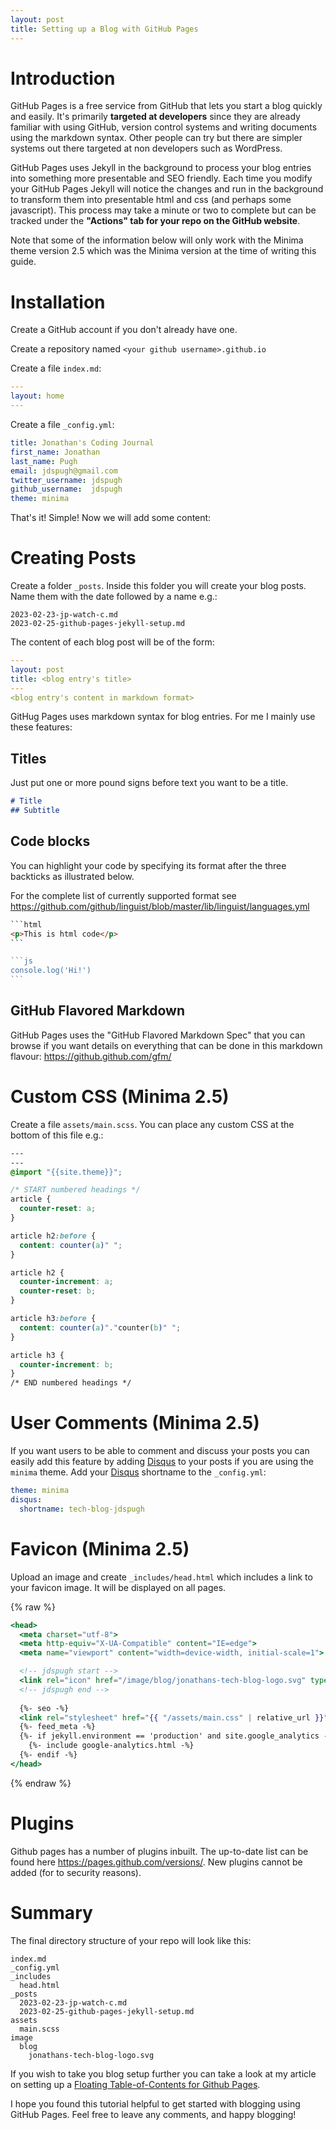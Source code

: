 ```yaml
---
layout: post
title: Setting up a Blog with GitHub Pages
---
```

# Introduction

GitHub Pages is a free service from GitHub that lets you start a blog quickly and easily. It's primarily **targeted at developers** since they are already familiar with using GitHub, version control systems and writing documents using the markdown syntax. Other people can try but there are simpler systems out there targeted at non developers such as WordPress.

GitHub Pages uses Jekyll in the background to process your blog entries into something more presentable and SEO friendly. Each time you modify your GitHub Pages Jekyll will notice the changes and run in the background to transform them into presentable html and css (and perhaps some javascript). This process may take a minute or two to complete but can be tracked under the **"Actions" tab for your repo on the GitHub website**.

Note that some of the information below will only work with the Minima theme version 2.5 which was the Minima version at the time of writing this guide.

# Installation

Create a GitHub account if you don't already have one.

Create a repository named `<your github username>.github.io`

Create a file `index.md`:

```yml
---
layout: home
---
```

Create a file `_config.yml`:

```yml
title: Jonathan's Coding Journal
first_name: Jonathan
last_name: Pugh
email: jdspugh@gmail.com
twitter_username: jdspugh
github_username:  jdspugh
theme: minima
```

That's it! Simple! Now we will add some content:

# Creating Posts

Create a folder `_posts`. Inside this folder you will create your blog posts. Name them with the date followed by a name e.g.:

```
2023-02-23-jp-watch-c.md
2023-02-25-github-pages-jekyll-setup.md
```

The content of each blog post will be of the form:

```yml
---
layout: post
title: <blog entry's title>
---
<blog entry's content in markdown format>
```

GitHug Pages uses markdown syntax for blog entries. For me I mainly use these features:

## Titles

Just put one or more pound signs before text you want to be a title.

```md
# Title
## Subtitle
```

## Code blocks

You can highlight your code by specifying its format after the three backticks as illustrated below.

For the complete list of currently supported format see <https://github.com/github/linguist/blob/master/lib/linguist/languages.yml>

~~~html
```html
<p>This is html code</p>
```
~~~

~~~js
```js
console.log('Hi!')
```
~~~

## GitHub Flavored Markdown

GitHub Pages uses the "GitHub Flavored Markdown Spec" that you can browse if you want details on everything that can be done in this markdown flavour: <https://github.github.com/gfm/>

# Custom CSS (Minima 2.5)

Create a file `assets/main.scss`. You can place any custom CSS at the bottom of this file e.g.:

```css
---
---
@import "{{site.theme}}";

/* START numbered headings */
article {
  counter-reset: a;
}

article h2:before {
  content: counter(a)" ";
}

article h2 {
  counter-increment: a;
  counter-reset: b;
}

article h3:before {
  content: counter(a)"."counter(b)" ";
}

article h3 {
  counter-increment: b;
}
/* END numbered headings */
```

# User Comments (Minima 2.5)

If you want users to be able to comment and discuss your posts you can easily add this feature by adding [Disqus][1] to your posts if you are using the `minima` theme. Add your [Disqus][1] shortname to the `_config.yml`:

```yml
theme: minima
disqus:
  shortname: tech-blog-jdspugh
```

# Favicon (Minima 2.5)

Upload an image and create `_includes/head.html` which includes a link to your favicon image. It will be displayed on all pages.

{% raw %}
```handlebars
<head>
  <meta charset="utf-8">
  <meta http-equiv="X-UA-Compatible" content="IE=edge">
  <meta name="viewport" content="width=device-width, initial-scale=1">

  <!-- jdspugh start -->
  <link rel="icon" href="/image/blog/jonathans-tech-blog-logo.svg" type="image/svg+xml" />
  <!-- jdspugh end -->
  
  {%- seo -%}
  <link rel="stylesheet" href="{{ "/assets/main.css" | relative_url }}">
  {%- feed_meta -%}
  {%- if jekyll.environment == 'production' and site.google_analytics -%}
    {%- include google-analytics.html -%}
  {%- endif -%}
</head>
```
{% endraw %}

# Plugins

Github pages has a number of plugins inbuilt. The up-to-date list can be found here <https://pages.github.com/versions/>. New plugins cannot be added (for to security reasons).

# Summary

The final directory structure of your repo will look like this:

```
index.md
_config.yml
_includes
  head.html
_posts
  2023-02-23-jp-watch-c.md
  2023-02-25-github-pages-jekyll-setup.md
assets
  main.scss
image
  blog
    jonathans-tech-blog-logo.svg
```

If you wish to take you blog setup further you can take a look at my article on setting up a [Floating Table-of-Contents for Github Pages](https://jdspugh.github.io/2023/03/23/github-pages-toc.html).

I hope you found this tutorial helpful to get started with blogging using GitHub Pages. Feel free to leave any comments, and happy blogging!

[1]: https://disqus.com